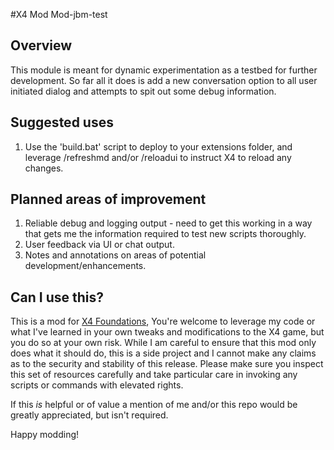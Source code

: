 #X4 Mod Mod-jbm-test

## Overview
This module is meant for dynamic experimentation as a testbed for further development.
So far all it does is add a new conversation option to all user initiated dialog and attempts to spit out some debug information.

## Suggested uses
1. Use the 'build.bat' script to deploy to your extensions folder, and leverage /refreshmd and/or /reloadui to instruct X4 to reload any changes.

## Planned areas of improvement
1. Reliable debug and logging output - need to get this working in a way that gets me the information required to test new scripts thoroughly. 
2. User feedback via UI or chat output.
3. Notes and annotations on areas of potential development/enhancements.

## Can I use this? 
This is a mod for [X4 Foundations](https://www.egosoft.com/games/x4/info_en.php),  You're welcome to leverage my code or what I've learned in your own tweaks and modifications to the X4 game, but you do so at your own risk. While I am careful to ensure that this mod only does what it should do, this is a side project and I cannot make any claims as to the security and stability of this release. Please make sure you inspect this set of resources carefully and take particular care in invoking any scripts or commands with elevated rights. 

If this *is* helpful or of value a mention of me and/or this repo would be greatly appreciated, but isn't required.

Happy modding!
